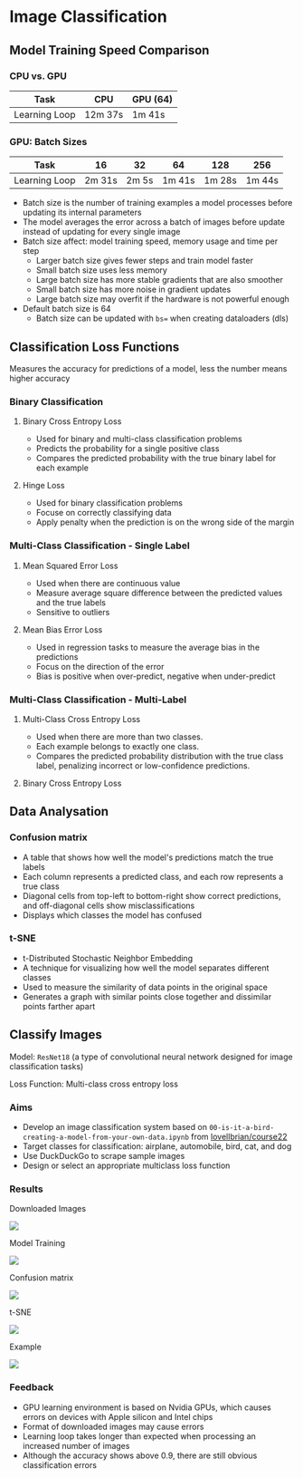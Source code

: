 # Image Classification

## Model Training Speed Comparison

### CPU vs. GPU

| **Task** | **CPU** | **GPU (64)** |
|-----|-----|-----|
| Learning Loop | 12m 37s | 1m 41s |

### GPU: Batch Sizes

| **Task** | **16** | **32** | **64** | **128** | **256** |
|-----|-----|-----|-----|-----|-----|
| Learning Loop | 2m 31s | 2m 5s | 1m 41s | 1m 28s | 1m 44s |

- Batch size is the number of training examples a model processes before updating its internal parameters
- The model averages the error across a batch of images before update instead of updating for every single image
- Batch size affect: model training speed, memory usage and time per step
   - Larger batch size gives fewer steps and train model faster
   - Small batch size uses less memory
   - Large batch size has more stable gradients that are also smoother
   - Small batch size has more noise in gradient updates
   - Large batch size may overfit if the hardware is not powerful enough
- Default batch size is 64
   - Batch size can be updated with `bs=` when creating dataloaders (dls)

## Classification Loss Functions

Measures the accuracy for predictions of a model, less the number means higher accuracy

### Binary Classification

1. Binary Cross Entropy Loss
   - Used for binary and multi-class classification problems
   - Predicts the probability for a single positive class
   - Compares the predicted probability with the true binary label for each example
     
2. Hinge Loss
   - Used for binary classification problems
   - Focuse on correctly classifying data
   - Apply penalty when the prediction is on the wrong side of the margin

### Multi-Class Classification - Single Label

1. Mean Squared Error Loss
   - Used when there are continuous value
   - Measure average square difference between the predicted values and the true labels
   - Sensitive to outliers
   
2. Mean Bias Error Loss
   - Used in regression tasks to measure the average bias in the predictions
   - Focus on the direction of the error
   - Bias is positive when over-predict, negative when under-predict

### Multi-Class Classification - Multi-Label

1. Multi-Class Cross Entropy Loss
   - Used when there are more than two classes.
   - Each example belongs to exactly one class.
   - Compares the predicted probability distribution with the true class label, penalizing incorrect or low-confidence predictions.
     
2. Binary Cross Entropy Loss

## Data Analysation

### Confusion matrix

- A table that shows how well the model's predictions match the true labels
- Each column represents a predicted class, and each row represents a true class
- Diagonal cells from top-left to bottom-right show correct predictions, and off-diagonal cells show misclassifications
- Displays which classes the model has confused

### t-SNE

- t-Distributed Stochastic Neighbor Embedding
- A technique for visualizing how well the model separates different classes
- Used to measure the similarity of data points in the original space
- Generates a graph with similar points close together and dissimilar points farther apart

## Classify Images

Model: `ResNet18` (a type of convolutional neural network designed for image classification tasks)

Loss Function: Multi-class cross entropy loss

### Aims

- Develop an image classification system based on `00-is-it-a-bird-creating-a-model-from-your-own-data.ipynb` from [lovellbrian/course22](https://github.com/lovellbrian/course22)
- Target classes for classification: airplane, automobile, bird, cat, and dog
- Use DuckDuckGo to scrape sample images
- Design or select an appropriate multiclass loss function

### Results

Downloaded Images

![](/images/study/elec4630-course22/classification_1.png)

Model Training

![](/images/study/elec4630-course22/classification_2.png)

Confusion matrix

![](/images/study/elec4630-course22/classification_3.png)

t-SNE

![](/images/study/elec4630-course22/classification_4.png)

Example

![](/images/study/elec4630-course22/classification_5.png)

### Feedback

- GPU learning environment is based on Nvidia GPUs, which causes errors on devices with Apple silicon and Intel chips
- Format of downloaded images may cause errors
- Learning loop takes longer than expected when processing an increased number of images
- Although the accuracy shows above 0.9, there are still obvious classification errors
